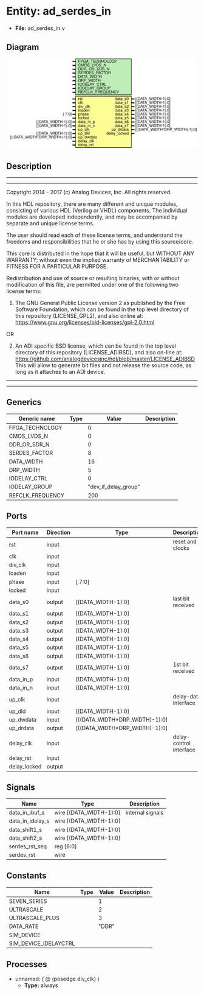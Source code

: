 # Entity: ad_serdes_in

- **File**: ad_serdes_in.v
## Diagram

![Diagram](ad_serdes_in.svg "Diagram")
## Description

 ***************************************************************************
 ***************************************************************************
 Copyright 2014 - 2017 (c) Analog Devices, Inc. All rights reserved.

 In this HDL repository, there are many different and unique modules, consisting
 of various HDL (Verilog or VHDL) components. The individual modules are
 developed independently, and may be accompanied by separate and unique license
 terms.

 The user should read each of these license terms, and understand the
 freedoms and responsibilities that he or she has by using this source/core.

 This core is distributed in the hope that it will be useful, but WITHOUT ANY
 WARRANTY; without even the implied warranty of MERCHANTABILITY or FITNESS FOR
 A PARTICULAR PURPOSE.

 Redistribution and use of source or resulting binaries, with or without modification
 of this file, are permitted under one of the following two license terms:

   1. The GNU General Public License version 2 as published by the
      Free Software Foundation, which can be found in the top level directory
      of this repository (LICENSE_GPL2), and also online at:
      <https://www.gnu.org/licenses/old-licenses/gpl-2.0.html>

 OR

   2. An ADI specific BSD license, which can be found in the top level directory
      of this repository (LICENSE_ADIBSD), and also on-line at:
      https://github.com/analogdevicesinc/hdl/blob/master/LICENSE_ADIBSD
      This will allow to generate bit files and not release the source code,
      as long as it attaches to an ADI device.

 ***************************************************************************
 ***************************************************************************

## Generics

| Generic name     | Type | Value                | Description |
| ---------------- | ---- | -------------------- | ----------- |
| FPGA_TECHNOLOGY  |      | 0                    |             |
| CMOS_LVDS_N      |      | 0                    |             |
| DDR_OR_SDR_N     |      | 0                    |             |
| SERDES_FACTOR    |      | 8                    |             |
| DATA_WIDTH       |      | 16                   |             |
| DRP_WIDTH        |      | 5                    |             |
| IODELAY_CTRL     |      | 0                    |             |
| IODELAY_GROUP    |      | "dev_if_delay_group" |             |
| REFCLK_FREQUENCY |      | 200                  |             |
## Ports

| Port name    | Direction | Type                           | Description              |
| ------------ | --------- | ------------------------------ | ------------------------ |
| rst          | input     |                                |  reset and clocks        |
| clk          | input     |                                |                          |
| div_clk      | input     |                                |                          |
| loaden       | input     |                                |                          |
| phase        | input     | [ 7:0]                         |                          |
| locked       | input     |                                |                          |
| data_s0      | output    | [(DATA_WIDTH-1):0]             | last bit received        |
| data_s1      | output    | [(DATA_WIDTH-1):0]             |                          |
| data_s2      | output    | [(DATA_WIDTH-1):0]             |                          |
| data_s3      | output    | [(DATA_WIDTH-1):0]             |                          |
| data_s4      | output    | [(DATA_WIDTH-1):0]             |                          |
| data_s5      | output    | [(DATA_WIDTH-1):0]             |                          |
| data_s6      | output    | [(DATA_WIDTH-1):0]             |                          |
| data_s7      | output    | [(DATA_WIDTH-1):0]             | 1st bit received         |
| data_in_p    | input     | [(DATA_WIDTH-1):0]             |                          |
| data_in_n    | input     | [(DATA_WIDTH-1):0]             |                          |
| up_clk       | input     |                                |  delay-data interface    |
| up_dld       | input     | [(DATA_WIDTH-1):0]             |                          |
| up_dwdata    | input     | [((DATA_WIDTH*DRP_WIDTH)-1):0] |                          |
| up_drdata    | output    | [((DATA_WIDTH*DRP_WIDTH)-1):0] |                          |
| delay_clk    | input     |                                |  delay-control interface |
| delay_rst    | input     |                                |                          |
| delay_locked | output    |                                |                          |
## Signals

| Name             | Type                    | Description        |
| ---------------- | ----------------------- | ------------------ |
| data_in_ibuf_s   | wire [(DATA_WIDTH-1):0] |  internal signals  |
| data_in_idelay_s | wire [(DATA_WIDTH-1):0] |                    |
| data_shift1_s    | wire [(DATA_WIDTH-1):0] |                    |
| data_shift2_s    | wire [(DATA_WIDTH-1):0] |                    |
| serdes_rst_seq   | reg [6:0]               |                    |
| serdes_rst       | wire                    |                    |
## Constants

| Name                  | Type | Value | Description |
| --------------------- | ---- | ----- | ----------- |
| SEVEN_SERIES          |      | 1     |             |
| ULTRASCALE            |      | 2     |             |
| ULTRASCALE_PLUS       |      | 3     |             |
| DATA_RATE             |      | "DDR" |             |
| SIM_DEVICE            |      |       |             |
| SIM_DEVICE_IDELAYCTRL |      |       |             |
## Processes
- unnamed: ( @ (posedge div_clk) )
  - **Type:** always
